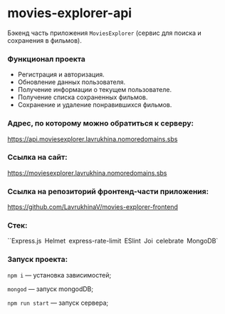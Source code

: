 # movies-explorer-api
Бэкенд часть приложения `MoviesExplorer` (сервис для поиска и сохранения в фильмов).

### Функционал проекта
* Регистрация и авторизация.
* Обновление данных пользователя.
* Получение информации о текущем пользователе.
* Получение списка сохраненных фильмов.
* Сохранение и удаление понравившихся фильмов.

### Адрес, по которому можно обратиться к серверу:
https://api.moviesexplorer.lavrukhina.nomoredomains.sbs

### Ссылка на сайт:
https://moviesexplorer.lavrukhina.nomoredomains.sbs

### Ссылка на репозиторий фронтенд-части приложения:
https://github.com/LavrukhinaV/movies-explorer-frontend

### Стек:
``Express.js` `Helmet` `express-rate-limit` `ESlint` `Joi` `celebrate` `MongoDB`

### Запуск проекта:
`npm i` — установка зависимостей;

`mongod` — запуск mongodDB;

`npm run start` — запуск сервера;

